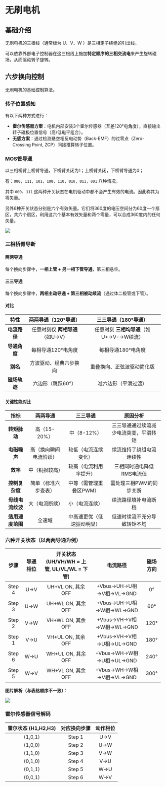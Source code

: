 # 无刷电机

## 基础介绍

无刷电机的三根线（通常标为 U、V、W ）是三相定子绕组的引出线。

可以依靠外部电子控制器在这三根线上施加**特定顺序的三相交流电**来产生旋转磁场，从而驱动转子旋转。



## 六步换向控制

无刷电机的基础控制算法。

### **转子位置感知**

有以下两种方式进行：

- **霍尔传感器方案**：电机内部安装3个霍尔传感器（互差120°电角度），直接输出转子磁极位置信号（高/低电平组合）。
- **无感方案**：通过检测悬空相反电动势（Back-EMF）的过零点（Zero-Crossing Point, ZCP）间接推算转子位置。

### MOS管导通

以三相桥臂上桥臂导通，下桥臂关闭为1；上桥臂关闭，下桥臂导通为0；

有：`000`，`111`，`101`，`100`，`110`，`010`，`011`，`001` 八种情况。

其中 `000`、`111` 这两种开关状态在电机驱动中都不会产生有效的电流。因此称其为零矢量。

另外6种开关状态分别是六个有效矢量。它们将360度的电压空间分为60度一个扇区，共六个扇区，利用这六个基本有效矢量和两个零量，可以合成360度内的任何矢量。

![](..\..\Pic\无刷电机\6个扇区.png)



### 三相桥臂导断

#### 两两导通

每个换向步骤中，**一相上管 + 另一相下管导通**，第三相悬空。

#### 三三导通

每个换向步骤中，**两相主动导通 + 第三相被动续流**（通过体二极管或下管）。

#### 对比


|   **特性**   |     **两两导通（120°导通）**     |         **三三导通（180°导通）**         |
| :----------: | :------------------------------: | :--------------------------------------: |
| **电流路径** | 任意时刻仅 **两相导通**（如U→V） | 任意时刻 **三相均导通**（如U+→V-→W续流） |
| **导通角度** |        每相导通120°电角度        |            每相导通180°电角度            |
|   **别名**   |      方波驱动、经典六步换向      |        重叠换向、正弦波驱动简化版        |
| **磁场轨迹** |        六边形（跳跃60°）         |           准六边形（平滑过渡）           |


#### **关键性能对比**

|     **指标**     |      **两两导通**      |        **三三导通**        |              **原因分析**              |
| :--------------: | :--------------------: | :------------------------: | :------------------------------------: |
|   **转矩脉动**   |      高（15-20%）      |        中（8-12%）         | 三三导通通过续流减少电流突变，平滑转矩 |
|   **电磁噪声**   | 高（换向瞬间电流阶跃） |    较低（电流连续变化）    |        续流维持了绕组电流连续性        |
|     **效率**     |     中（铜损较高）     |   较高（电流利用率提升）   |       三相同时通电降低RMS电流值        |
|  **控制复杂度**  |  简单（标准六步查表）  |  中等（需管理重叠区PWM）   |        需处理三相PWM的同步关断         |
| **母线电流纹波** |     大（电流断续）     |       小（电流连续）       |          续流路径填补电流断档          |
| **适用速度范围** |         全速域         | 中高速更优（低速振动明显） |      低速时续流不充分导致转矩不均      |



### **六种开关状态（以两两导通为例）**

|  步骤  | 导通相位 | **开关状态** (UH/VH/WH = 上管, UL/VL/WL = 下管) |        电流路径         | 磁场方向 |
| :----: | :------: | :---------------------------------------------: | :---------------------: | :------: |
| Step 4 |   U→V    |                UH+VL ON, 其余OFF                | +Vbus→UH→U相→V相→VL→GND |    0°    |
| Step 3 |   U→W    |                UH+WL ON, 其余OFF                | +Vbus→UH→U相→W相→WL→GND |   60°    |
| Step 2 |   V→W    |                VH+WL ON, 其余OFF                | +Vbus→VH→V相→W相→WL→GND |   120°   |
| Step 1 |   V→U    |                VH+UL ON, 其余OFF                | +Vbus→VH→V相→U相→UL→GND |   180°   |
| Step 6 |   W→U    |                WH+UL ON, 其余OFF                | +Vbus→WH→W相→U相→UL→GND |   240°   |
| Step 5 |   W→V    |                WH+VL ON, 其余OFF                | +Vbus→WH→W相→V相→VL→GND |   300°   |



**图片解析（与表格顺序不一致）：**

![](..\Pic\无刷电机\六步换向控制.png)



### 霍尔传感器信号解码

| **霍尔状态 (H1,H2,H3)** | **对应换向步骤** | **动作相位** |
| :---------------------: | :--------------: | :----------: |
|         (1,0,1)         |      Step 1      |     U→V      |
|         (1,0,0)         |      Step 2      |     U→W      |
|         (1,1,0)         |      Step 3      |     V→W      |
|         (0,1,0)         |      Step 4      |     V→U      |
|         (0,1,1)         |      Step 5      |     W→U      |
|         (0,0,1)         |      Step 6      |     W→V      |

